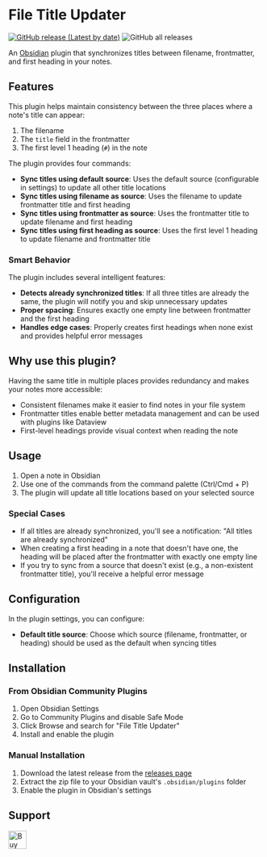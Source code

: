 # File Title Updater

[![GitHub release (Latest by date)](https://img.shields.io/github/v/release/wenlzhang/obsidian-file-title-updater)](https://github.com/wenlzhang/obsidian-file-title-updater/releases) ![GitHub all releases](https://img.shields.io/github/downloads/wenlzhang/obsidian-file-title-updater/total?color=success)

An [Obsidian](https://obsidian.md) plugin that synchronizes titles between filename, frontmatter, and first heading in your notes.

## Features

This plugin helps maintain consistency between the three places where a note's title can appear:

1. The filename
2. The `title` field in the frontmatter
3. The first level 1 heading (`#`) in the note

The plugin provides four commands:

- **Sync titles using default source**: Uses the default source (configurable in settings) to update all other title locations
- **Sync titles using filename as source**: Uses the filename to update frontmatter title and first heading
- **Sync titles using frontmatter as source**: Uses the frontmatter title to update filename and first heading
- **Sync titles using first heading as source**: Uses the first level 1 heading to update filename and frontmatter title

### Smart Behavior

The plugin includes several intelligent features:

- **Detects already synchronized titles**: If all three titles are already the same, the plugin will notify you and skip unnecessary updates
- **Proper spacing**: Ensures exactly one empty line between frontmatter and the first heading
- **Handles edge cases**: Properly creates first headings when none exist and provides helpful error messages

## Why use this plugin?

Having the same title in multiple places provides redundancy and makes your notes more accessible:

- Consistent filenames make it easier to find notes in your file system
- Frontmatter titles enable better metadata management and can be used with plugins like Dataview
- First-level headings provide visual context when reading the note

## Usage

1. Open a note in Obsidian
2. Use one of the commands from the command palette (Ctrl/Cmd + P)
3. The plugin will update all title locations based on your selected source

### Special Cases

- If all titles are already synchronized, you'll see a notification: "All titles are already synchronized"
- When creating a first heading in a note that doesn't have one, the heading will be placed after the frontmatter with exactly one empty line
- If you try to sync from a source that doesn't exist (e.g., a non-existent frontmatter title), you'll receive a helpful error message

## Configuration

In the plugin settings, you can configure:

- **Default title source**: Choose which source (filename, frontmatter, or heading) should be used as the default when syncing titles

## Installation

### From Obsidian Community Plugins

1. Open Obsidian Settings
2. Go to Community Plugins and disable Safe Mode
3. Click Browse and search for "File Title Updater"
4. Install and enable the plugin

### Manual Installation

1. Download the latest release from the [releases page](https://github.com/wenlzhang/obsidian-file-title-updater/releases)
2. Extract the zip file to your Obsidian vault's `.obsidian/plugins` folder
3. Enable the plugin in Obsidian's settings

## Support

<a href='https://ko-fi.com/C0C66C1TB' target='_blank'><img height='36' style='border:0px;height:36px;' src='https://storage.ko-fi.com/cdn/kofi1.png?v=3' border='0' alt='Buy Me a Coffee at ko-fi.com' /></a>
